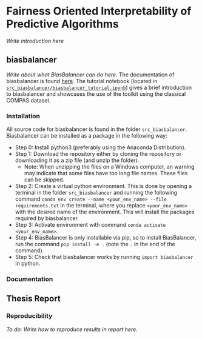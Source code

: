 # Fairness Oriented Interpretability of Predictive Algorithms
*Write introduction here*

## biasbalancer 
*Write about what BiasBalancer can do here*. The documentation of biasbalancer is found [here](https://elisabethzinck.github.io/Fairness-oriented-interpretability-of-predictive-algorithms/html/biasbalancer.html). The tutorial notebook (located in [`src_biasbalancer/biasbalancer_tutorial.ipynb`](https://github.com/elisabethzinck/Fairness-oriented-interpretability-of-predictive-algorithms/blob/main/src_biasbalancer/biasbalancer_tutorial.ipynb)) gives a brief introduction to biasbalancer and showcases the use of the toolkit using the classical COMPAS dataset. 

### Installation
All source code for biasbalancer is found in the folder `src_biasbalancer`. Biasbalancer can be installed as a package in the following way: 

- Step 0: Install python3 (preferably using the Anaconda Distribution). 
- Step 1: Download the repository either by cloning the repository or downloading it as a zip file (and unzip the folder). 
    - Note: When unzipping the files on a Windows computer, an warning may indicate that some files have too long file names. These files can be skipped. 
- Step 2: Create a virtual python environment. This is done by opening a terminal in the folder `src_biasbalancer` and running the following command `conda env create --name <your_env_name> --file requirements.txt` in the terminal, where you replace `<your_env_name>` with the desired name of the environment. This will install the packages required by biasbalancer. 
- Step 3: Activate environment with command `conda activate <your_env_name>`. 
- Step 4: BiasBalancer is only installable via pip, so to install BiasBalancer, run the command `pip install -e .` (note the `.` in the end of the command).
- Step 5: Check that biasbalancer works by running `import biasbalancer` in python. 

### Documentation


## Thesis Report


### Reproducibility 
*To do: Write how to reproduce results in report here*. 

